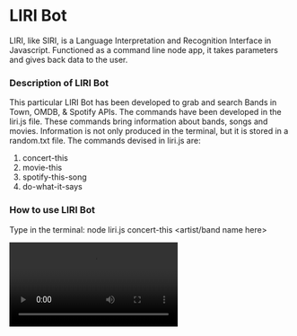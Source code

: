 # LIRI Bot

LIRI, like SIRI, is a Language Interpretation and Recognition Interface in Javascript. Functioned as a command line node app, it takes parameters and gives back data to the user. 

### Description of LIRI Bot

This particular LIRI Bot has been developed to grab and search Bands in Town, OMDB, & Spotify APIs. The commands have been developed in the liri.js file. These commands bring information about bands, songs and movies. Information is not only produced in the terminal, but it is stored in a random.txt file. The commands devised in liri.js are: 

1. concert-this
2. movie-this
3. spotify-this-song
4. do-what-it-says

### How to use LIRI Bot

Type in the terminal: node liri.js concert-this <artist/band name here>

![](mov/concert-this.mov)